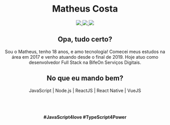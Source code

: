 
<h1 align="center">
  Matheus Costa
</h1>
<p align="center">
  <a
    href="https://web.whatsapp.com/send?phone=+5512988297092" target="_blank"
    alt="WhatsApp"
    rel="noopener"
   >
    <img src="https://img.shields.io/badge/-WhatsApp-28A745?style=flat&logo=WhatsApp&logoColor=white" />
  </a>
  <a
    href="mailto:matheus.costa2772@gmail.com" target="_blank"
    alt="Gmail"
    rel="noopener"
  >
    <img src="https://img.shields.io/badge/-Gmail-28A745?style=flat&logo=gmail&logoColor=white" />
  </a>
  <a
    href="https://www.linkedin.com/in/matheus-costa-500695187/" target="_blank"
    alt="LinkedIn"
    rel="noopener"
  >
    <img src="https://img.shields.io/badge/-LinkedIn-28A745?style=flat&logo=Linkedin&logoColor=white" />
  </a>
</p>


<h2 align="center">
  Opa, tudo certo?
</h2>

<p align="center">
  Sou o Matheus, tenho 18 anos, e amo tecnologia! Comecei meus estudos na área em 2017 e venho atuando desde o final de 2019. Hoje atuo como desenvolvedor Full     Stack na BifeOn Serviços Digitais.
</p>

<h2 align="center">
  No que eu mando bem?
</h2>

<p align="center">
  JavaScript | Node.js | ReactJS | React Native | VueJS 
</p>
<br> <br>
<h4 align="center">
  #JavaScript4love #TypeScript4Power
</h4>
